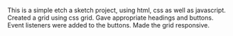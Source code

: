 This is a simple etch a sketch project, using html, css as well as javascript.
Created a grid using css grid.
Gave appropriate headings and buttons.
Event listeners were added to the buttons.
Made the grid responsive.
